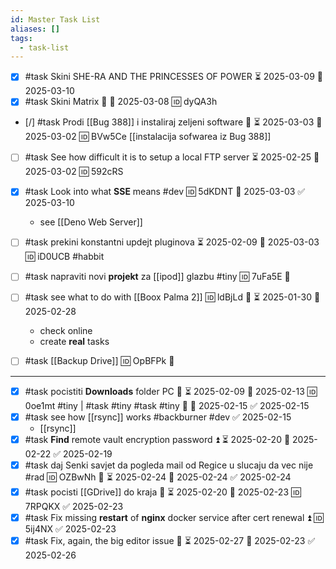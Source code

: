 ```yaml
---
id: Master Task List
aliases: []
tags:
  - task-list
---
```


- [x] #task Skini SHE-RA AND THE PRINCESSES OF POWER ⏳ 2025-03-09 📅 2025-03-10
- [x] #task Skini Matrix 🔼 📅 2025-03-08 🆔 dyQA3h

- [/] #task Prodi [[Bug 388]] i instaliraj zeljeni software 🔼 ⏳ 2025-03-03 📅 2025-03-02 🆔 BVw5Ce
	[[instalacija sofwarea iz Bug 388]]	
	
- [ ] #task See how difficult it is to setup a local FTP server ⏳ 2025-02-25 📅 2025-03-02 🆔 592cRS

- [x] #task Look into what **SSE** means #dev 🆔 5dKDNT 📅 2025-03-03 ✅ 2025-03-10
	- see [[Deno Web Server]]
- [ ] #task prekini konstantni updejt pluginova ⏳ 2025-02-09 📅 2025-03-03 🆔 iD0UCB #habbit

- [ ] #task napraviti novi **projekt** za [[ipod]] glazbu #tiny 🆔 7uFa5E 🔼
- [ ] #task see what to do with [[Boox Palma 2]] 🆔 ldBjLd 🔼 ⏳ 2025-01-30 📅 2025-02-28
	- check online
	- create **real** tasks
- [ ] #task [[Backup Drive]] 🆔 OpBFPk 🔼

___
- [x] #task pocistiti **Downloads** folder PC 🔼 ⏳ 2025-02-09 📅 2025-02-13 🆔 0oe1mt #tiny | #task #tiny #task #tiny 🔼 📅 2025-02-15 ✅ 2025-02-15
- [x] #task see how [[rsync]] works #backburner #dev ✅ 2025-02-15
	- [[rsync]]
- [x] #task **Find** remote vault encryption password ⏫ ⏳ 2025-02-20 📅 2025-02-22 ✅ 2025-02-19
- [x] #task daj Senki savjet da pogleda mail od Regice u slucaju da vec nije #rad 🆔 OZBwNh 🔼 ⏳ 2025-02-24 📅 2025-02-24 ✅ 2025-02-24
- [x] #task pocisti [[GDrive]] do kraja 🔼 ⏳ 2025-02-20 📅 2025-02-23 🆔 7RPQKX ✅ 2025-02-23
- [x] #task Fix missing **restart** of **nginx** docker service after cert renewal ⏫ 🆔 5ij4NX ✅ 2025-02-23
- [x] #task Fix, again, the big editor issue 🔼 ⏳ 2025-02-27 📅 2025-02-23 ✅ 2025-02-26